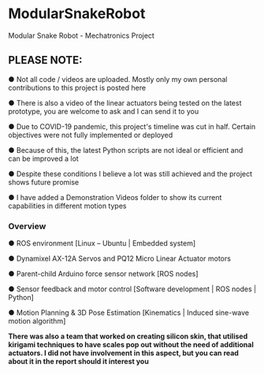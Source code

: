 # ModularSnakeRobot
Modular Snake Robot - Mechatronics Project

## PLEASE NOTE:
● Not all code / videos are uploaded. Mostly only my own personal contributions to this project is posted here

● There is also a video of the linear actuators being tested on the latest prototype, you are welcome to ask and I can send it to you

● Due to COVID-19 pandemic, this project's timeline was cut in half. Certain objectives were not fully implemented or deployed

● Because of this, the latest Python scripts are not ideal or efficient and can be improved a lot

● Despite these conditions I believe a lot was still achieved and the project shows future promise

● I have added a Demonstration Videos folder to show its current capabilities in different motion types 

### Overview
● ROS environment [Linux – Ubuntu | Embedded system]

● Dynamixel AX-12A Servos and PQ12 Micro Linear Actuator motors

● Parent-child Arduino force sensor network [ROS nodes]

● Sensor feedback and motor control [Software development | ROS nodes | Python]

● Motion Planning & 3D Pose Estimation [Kinematics | Induced sine-wave motion algorithm]

**There was also a team that worked on creating silicon skin, that utilised kirigami techniques to have scales pop out without the need of additional actuators. I did not have involvement in this aspect, but you can read about it in the report should it interest you**
